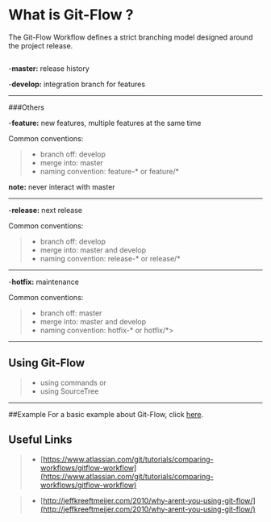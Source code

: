 



What is Git-Flow ?
===================

The Git-Flow Workflow defines a strict branching model designed around the project release.

![<img src="https://www.atlassian.com/git/images/tutorials/collaborating/comparing-workflows/gitflow-workflow/05.svg">](https://www.atlassian.com/git/images/tutorials/collaborating/comparing-workflows/gitflow-workflow/05.svg)


-**master:** release history

-**develop:** integration branch for features

----------

###Others

-**feature:** new features, multiple features at the same time

Common conventions:
>- branch off: develop
>- merge into: master 
>- naming convention: feature-* or feature/*

**note:** never interact with master

----------
-**release:** next release

Common conventions:
>- branch off: develop
>- merge into: master and develop
>- naming convention: release-* or release/*

----------
-**hotfix:** maintenance

Common conventions:
>- branch off: master
>- merge into: master and develop
>- naming convention: hotfix-* or hotfix/*>

----------

## Using Git-Flow 
>- using commands
or
>- using SourceTree


---------

##Example
For a basic example about Git-Flow, click [here](https://www.atlassian.com/git/tutorials/comparing-workflows/gitflow-workflow).

Useful Links
------
>- [https://www.atlassian.com/git/tutorials/comparing-workflows/gitflow-workflow](https://www.atlassian.com/git/tutorials/comparing-workflows/gitflow-workflow)

>- [http://jeffkreeftmeijer.com/2010/why-arent-you-using-git-flow/](http://jeffkreeftmeijer.com/2010/why-arent-you-using-git-flow/)
